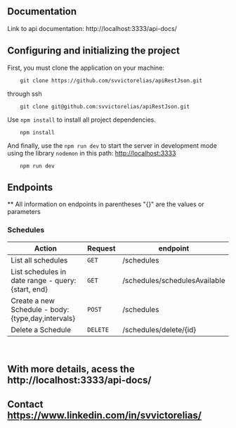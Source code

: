 ## Documentation 

Link to api documentation: http://localhost:3333/api-docs/

## Configuring and initializing the project

First, you must clone the application on your machine:

```
    git clone https://github.com/svvictorelias/apiRestJson.git
```

through ssh
```
    git clone git@github.com:svvictorelias/apiRestJson.git
```

Use `npm install` to install all project dependencies.

```
    npm install 
```

And finally, use the `npm run dev` to start the server in development mode using the library `nodemon` in this path: [http://localhost:3333](http://localhost:3333)
```
    npm run dev
```

## Endpoints

** All information on endpoints in parentheses "{}" are the values or parameters


<h3>
    Schedules
</h3>

| Action                                                                                                         | Request | endpoint                         | 
|--------------------------------------------------------------------------------------------------------------|------------|------------------------------|
| List all schedules                                                                                    | `GET`      | /schedules                       | 
| List schedules in date range - query: {start, end}                                                                                     | `GET`      | /schedules/schedulesAvailable                       | 
| Create a new Schedule - body: {type,day,intervals}                                                                                        | `POST`     | /schedules                       |
| Delete a Schedule                                                 | `DELETE`   | /schedules/delete/{id}     |

<br/>

## With more details, acess the http://localhost:3333/api-docs/

## Contact https://www.linkedin.com/in/svvictorelias/

